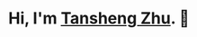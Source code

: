 <h1 align="center">Hi, I'm <a href="https://acryan54.github.io/">Tansheng Zhu</a>. 👋 </h1>

<!-- <div align="center"> <img align="center" src="https://github-readme-stats.vercel.app/api/top-langs/?username=acRyan54&layout=compact"> </div> -->
<!-- <div align="center"> <img align="center" src="https://github-readme-activity-graph.vercel.app/graph?username=acRyan54&theme=xcode&bg_color=FF000000&hide_border=true"> </div> -->
